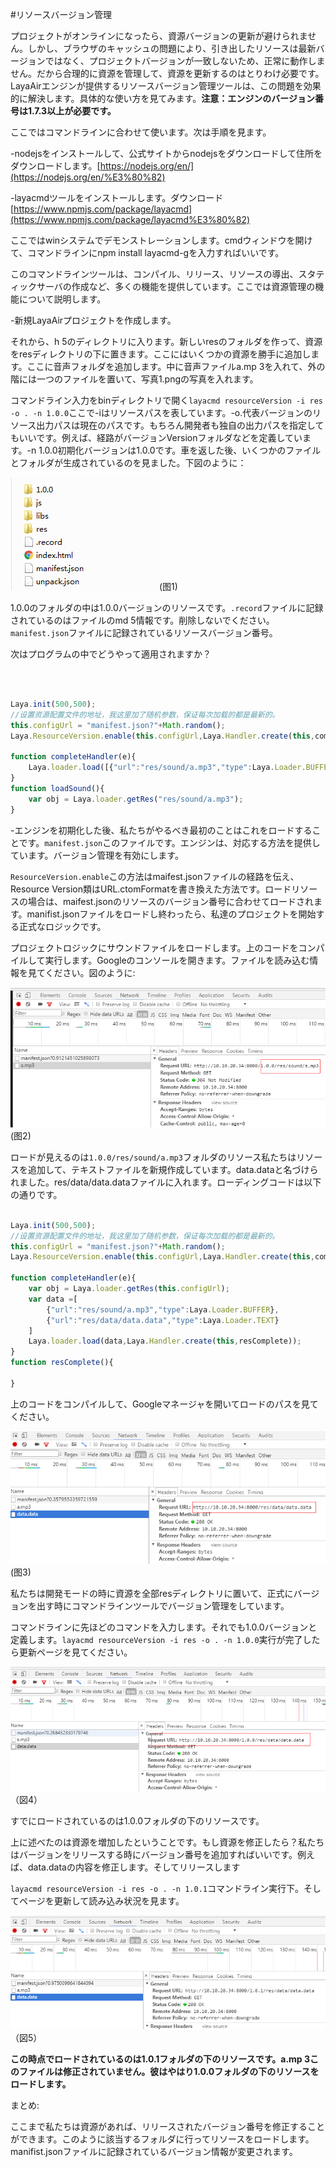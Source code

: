 #リソースバージョン管理

プロジェクトがオンラインになったら、資源バージョンの更新が避けられません。しかし、ブラウザのキャッシュの問題により、引き出したリソースは最新バージョンではなく、プロジェクトバージョンが一致しないため、正常に動作しません。だから合理的に資源を管理して、資源を更新するのはとりわけ必要です。LayaAirエンジンが提供するリソースバージョン管理ツールは、この問題を効果的に解決します。具体的な使い方を見てみます。**注意：エンジンのバージョン番号は1.7.3以上が必要です。**

ここではコマンドラインに合わせて使います。次は手順を見ます。

-nodejsをインストールして、公式サイトからnodejsをダウンロードして住所をダウンロードします。[https://nodejs.org/en/](https://nodejs.org/en/%E3%80%82)

-layacmdツールをインストールします。ダウンロード[https://www.npmjs.com/package/layacmd](https://www.npmjs.com/package/layacmd%E3%80%82)

ここではwinシステムでデモンストレーションします。cmdウィンドウを開けて、コマンドラインにnpm install layacmd-gを入力すればいいです。

このコマンドラインツールは、コンパイル、リリース、リソースの導出、スタティックサーバの作成など、多くの機能を提供しています。ここでは資源管理の機能について説明します。

-新規LayaAirプロジェクトを作成します。

それから、h 5のディレクトリに入ります。新しいresのフォルダを作って、資源をresディレクトリの下に置きます。ここにはいくつかの資源を勝手に追加します。ここに音声フォルダを追加します。中に音声ファイルa.mp 3を入れて、外の階には一つのファイルを置いて、写真1.pngの写真を入れます。

コマンドライン入力をbinディレクトリで開く`layacmd resourceVersion -i res -o . -n 1.0.0`ここで-iはリソースパスを表しています。-o.代表バージョンのリソース出力パスは現在のパスです。もちろん開発者も独自の出力パスを指定してもいいです。例えば、経路がバージョンVersionフォルダなどを定義しています。-n 1.0.0初期化バージョンは1.0.0です。車を返した後、いくつかのファイルとフォルダが生成されているのを見ました。下図のように：



  ![1](img/1.png)(图1)</br>


1.0.0のフォルダの中は1.0.0バージョンのリソースです。`.record`ファイルに記録されているのはファイルのmd 5情報です。削除しないでください。`manifest.json`ファイルに記録されているリソースバージョン番号。

次はプログラムの中でどうやって適用されますか？

​



```typescript

Laya.init(500,500);
//设置资源配置文件的地址，我这里加了随机参数，保证每次加载的都是最新的。
this.configUrl = "manifest.json?"+Math.random();
Laya.ResourceVersion.enable(this.configUrl,Laya.Handler.create(this,completeHandler));

function completeHandler(e){
    Laya.loader.load([{"url":"res/sound/a.mp3","type":Laya.Loader.BUFFER}],Laya.Handler.create(this,loadSound));
}
function loadSound(){
    var obj = Laya.loader.getRes("res/sound/a.mp3");
}
```


-エンジンを初期化した後、私たちがやるべき最初のことはこれをロードすることです。`manifest.json`このファイルです。エンジンは、対応する方法を提供しています。バージョン管理を有効にします。

`ResourceVersion.enable`この方法はmaifest.jsonファイルの経路を伝え、Resource Version類はURL.ctomFormatを書き換えた方法です。ロードリソースの場合は、maifest.jsonのリソースのバージョン番号に合わせてロードされます。manifist.jsonファイルをロードし終わったら、私達のプロジェクトを開始する正式なロジックです。

プロジェクトロジックにサウンドファイルをロードします。上のコードをコンパイルして実行します。Googleのコンソールを開きます。ファイルを読み込む情報を見てください。図のように:

![2](img/2.png)(图2)</br>


ロードが見えるのは`1.0.0/res/sound/a.mp3`フォルダのリソース私たちはリソースを追加して、テキストファイルを新規作成しています。data.dataと名づけられました。res/data/data.dataファイルに入れます。ローディングコードは以下の通りです。


```typescript

Laya.init(500,500);
//设置资源配置文件的地址，我这里加了随机参数，保证每次加载的都是最新的。
this.configUrl = "manifest.json?"+Math.random();
Laya.ResourceVersion.enable(this.configUrl,Laya.Handler.create(this,completeHandler));

function completeHandler(e){
    var obj = Laya.loader.getRes(this.configUrl);
    var data =[
        {"url":"res/sound/a.mp3","type":Laya.Loader.BUFFER},
        {"url":"res/data/data.data","type":Laya.Loader.TEXT}
    ]
    Laya.loader.load(data,Laya.Handler.create(this,resComplete));
}
function resComplete(){
    
}
```


上のコードをコンパイルして、Googleマネージャを開いてロードのパスを見てください。

![3](img/3.png)(图3)</br>


私たちは開発モードの時に資源を全部resディレクトリに置いて、正式にバージョンを出す時にコマンドラインツールでバージョン管理をしています。

コマンドラインに先ほどのコマンドを入力します。それでも1.0.0バージョンと定義します。`layacmd resourceVersion -i res -o . -n 1.0.0`実行が完了したら更新ページを見てください。

![4](img/4.png)（図4）<br/>

すでにロードされているのは1.0.0フォルダの下のリソースです。

上に述べたのは資源を増加したということです。もし資源を修正したら？私たちはバージョンをリリースする時にバージョン番号を追加すればいいです。例えば、data.dataの内容を修正します。そしてリリースします

`layacmd resourceVersion -i res -o . -n 1.0.1`コマンドライン実行下。そしてページを更新して読み込み状況を見ます。

![5](img/5.png)（図5）<br/>


 **この時点でロードされているのは1.0.1フォルダの下のリソースです。a.mp 3このファイルは修正されていません。彼はやはり1.0.0フォルダの下のリソースをロードします。**

まとめ:

ここまで私たちは資源があれば、リリースされたバージョン番号を修正することができます。このように該当するフォルダに行ってリソースをロードします。manifist.jsonファイルに記録されているバージョン情報が変更されます。
